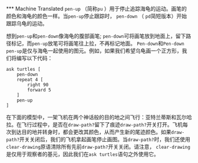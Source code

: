 ﻿*** Machine Translated
`pen-up` （简称`pu` ）用于停止追踪海龟的运动。画笔的颜色和海龟的颜色一样。当`pen-up`停止跟踪时， `pen-down` （ `pd`简短版本）开始跟踪乌龟的运动。

想到`pen-up`和`pen-down`像海龟的腹部画笔; `pen-down`可将画笔放到地面上，留下路径标记，而`pen-up`放笔可将画笔往上拉，不再标记地面。 `Pen-down`和`Pen-down` `pen-up`是仅与海龟一起使用的图元。例如，如果我们希望乌龟画一个正方形，我们将编写以下代码：



```
ask turtles [
	pen-down
	repeat 4 [
		right 90
		forward 5
	]
	pen-up
]
```


在下面的模型中，一架飞机在两个神话般的目的地之间飞行：亚特兰蒂斯和瓦尔哈拉。在飞行过程中，是否在`draw-path?`留下了痕迹`draw-path?`开关打开。飞机每次到达目的地并转身时，都会更改其颜色，从而产生新的尾迹颜色。如果`draw-path?`开关关闭后，我们的飞机拿起画笔停止画图。当`draw-path?`时，我们还使用`clear-drawing`原语清除所有先前`draw-path?`开关关闭。请注意， `clear-drawing`是仅用于观察者的基元，因此我们在`ask turtles`语句之外使用它。